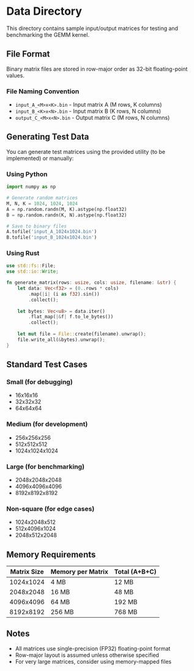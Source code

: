 # Data Directory

This directory contains sample input/output matrices for testing and benchmarking the GEMM kernel.

## File Format

Binary matrix files are stored in row-major order as 32-bit floating-point values.

### File Naming Convention
- `input_A_<M>x<K>.bin` - Input matrix A (M rows, K columns)
- `input_B_<K>x<N>.bin` - Input matrix B (K rows, N columns)
- `output_C_<M>x<N>.bin` - Output matrix C (M rows, N columns)

## Generating Test Data

You can generate test matrices using the provided utility (to be implemented) or manually:

### Using Python
```python
import numpy as np

# Generate random matrices
M, N, K = 1024, 1024, 1024
A = np.random.randn(M, K).astype(np.float32)
B = np.random.randn(K, N).astype(np.float32)

# Save to binary files
A.tofile('input_A_1024x1024.bin')
B.tofile('input_B_1024x1024.bin')
```

### Using Rust
```rust
use std::fs::File;
use std::io::Write;

fn generate_matrix(rows: usize, cols: usize, filename: &str) {
    let data: Vec<f32> = (0..rows * cols)
        .map(|i| (i as f32).sin())
        .collect();
    
    let bytes: Vec<u8> = data.iter()
        .flat_map(|&f| f.to_le_bytes())
        .collect();
    
    let mut file = File::create(filename).unwrap();
    file.write_all(&bytes).unwrap();
}
```

## Standard Test Cases

### Small (for debugging)
- 16x16x16
- 32x32x32
- 64x64x64

### Medium (for development)
- 256x256x256
- 512x512x512
- 1024x1024x1024

### Large (for benchmarking)
- 2048x2048x2048
- 4096x4096x4096
- 8192x8192x8192

### Non-square (for edge cases)
- 1024x2048x512
- 512x4096x1024
- 2048x512x2048

## Memory Requirements

| Matrix Size | Memory per Matrix | Total (A+B+C) |
|-------------|-------------------|---------------|
| 1024x1024   | 4 MB             | 12 MB         |
| 2048x2048   | 16 MB            | 48 MB         |
| 4096x4096   | 64 MB            | 192 MB        |
| 8192x8192   | 256 MB           | 768 MB        |

## Notes

- All matrices use single-precision (FP32) floating-point format
- Row-major layout is assumed unless otherwise specified
- For very large matrices, consider using memory-mapped files
